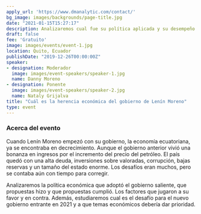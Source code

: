 ```yaml
---
apply_url: 'https://www.dmanalytic.com/contact/'
bg_image: images/backgrounds/page-title.jpg
date: "2021-01-15T15:27:17"
description: Analizaremos cual fue su política aplicada y su desempeño
draft: false
fee: 'Gratuito'
image: images/events/event-1.jpg
location: Quito, Ecuador
publishDate: "2019-12-26T00:00:00Z"
speaker:
- designation: Moderador
  image: images/event-speakers/speaker-1.jpg
  name: Danny Moreno
- designation: Ponente
  image: images/event-speakers/speaker-2.jpg
  name: Nataly Grijalva
title: "Cuál es la herencia económica del gobierno de Lenín Moreno"
type: event
---
```


### Acerca del evento

Cuando Lenín Moreno empezó con su gobierno, la economía ecuatoriana, ya se encontraba en decrecimiento. Aunque el gobierno anterior vivió una bonanza en ingresos por el incremento del precio del petróleo. El país quedó con una alta deuda, inversiones sobre valoradas, corrupción, bajas reservas y un tamaño del estado enorme. Los desafíos eran muchos, pero se contaba aún con tiempo para corregir.

Analizaremos la política económica que adoptó el gobierno saliente, que propuestas hizo y que propuestas cumplió. Los factores que jugaron a su favor y en contra. Además, estudiaremos cual es el desafío para el nuevo gobierno entrante en 2021 y a que temas económicos debería dar prioridad.